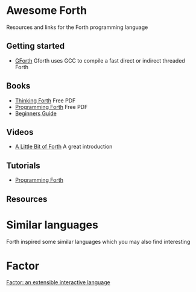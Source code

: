 # Awesome Forth

Resources and links for the Forth programming language

## Getting started

+ [GForth](http://www.gnu.org/software/gforth/) Gforth uses GCC to compile a fast direct or indirect threaded Forth

## Books

+ [Thinking Forth](http://www.dnd.utwente.nl/~tim/colorforth/Leo-Brodie/thinking-forth.pdf) Free PDF
+ [Programming Forth](http://www.mpeforth.com/arena/ProgramForth.pdf) Free PDF
+ [Beginners Guide](http://galileo.phys.virginia.edu/classes/551.jvn.fall01/primer.htm)

## Videos

+ [A Little Bit of Forth](https://www.youtube.com/watch?v=Q6FflPMHZP4) A great introduction

## Tutorials

+ [Programming Forth](http://www.wulfden.org/downloads/Forth_Resources/SP_ProgrammingForth.pdf)

## Resources

# Similar languages

Forth inspired some similar languages which you may also find interesting

# Factor

[Factor: an extensible interactive language](https://www.youtube.com/watch?v=f_0QlhYlS8g)
